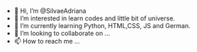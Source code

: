 - 👋 Hi, I’m @SilvaeAdriana
- 👀 I’m interested in learn codes and little bit of universe.
- 🌱 I’m currently learning Python, HTML,CSS, JS and German.
- 💞️ I’m looking to collaborate on ...
- 📫 How to reach me ...

<!---
SilvaeAdriana/SilvaeAdriana is a ✨ special ✨ repository because its `README.md` (this file) appears on your GitHub profile.
You can click the Preview link to take a look at your changes.
--->
